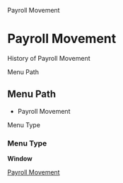 
Payroll Movement
# Payroll Movement


History of Payroll Movement

Menu Path
## Menu Path



- Payroll Movement

Menu Type
### Menu Type

**Window**


[Payroll Movement](../../functional-guide/window/window-payroll-movement.md)